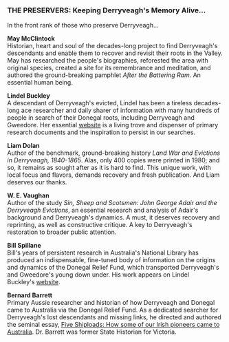 ### THE PRESERVERS: Keeping Derryveagh's Memory Alive...

In the front rank of those who preserve Derryveagh...  

**May McClintock**  
Historian, heart and soul of the decades-long project to find Derryveagh's descendants and enable them to recover and revisit their roots in the Valley. May has researched the people's biographies, reforested the area with original species, created a site for its remembrance and meditation, and authored the ground-breaking pamphlet _After the Battering Ram_. An essential human being.  

**Lindel Buckley**  
A descendant of Derryveagh's evicted, Lindel has been a tireless decades-long ace researcher and daily sharer of information with many hundreds of people in search of their Donegal roots, including Derryveagh and Gweedore. Her essential [website](http://web.archive.org/web/20070819024608/http://freepages.genealogy.rootsweb.com/~donegal/) is a living trove and dispenser of primary research documents and the inspiration to persist in our searches.  

**Liam Dolan**  
Author of the benchmark, ground-breaking history _Land War and Evictions in Derryveagh, 1840-1865_. Alas, only 400 copies were printed in 1980; and so, it remains as sought after as it is hard to find. This unique work, with local focus and flavors, demands recovery and fresh publication. And Liam deserves our thanks.  

**W. E. Vaughan**  
Author of the study _Sin, Sheep and Scotsmen: John George Adair and the Derryveagh Evictions_, an essential research and analysis of Adair's background and Derryveagh's dynamics. A must, it deserves recovery and reprinting, as well as constructive critique. A key to Derryveagh's restoration to broader public attention.  

**Bill Spillane**  
Bill's years of persistent research in Australia's National Library has produced an indispensable, fine-tuned body of information on the origins and dynamics of the Donegal Relief Fund, which transported Derryveagh's and Gweedore's young down under. His work appears on Lindel Buckley's [website](http://web.archive.org/web/20070819024608/http://freepages.genealogy.rootsweb.com/~donegal/).  

**Bernard Barrett**  
Primary Aussie researcher and historian of how Derryveagh and Donegal came to Australia via the Donegal Relief Fund. As a dedicated searcher for Derryveagh's lost descendants and missing links, he directed and authored the seminal essay, [Five Shiploads: How some of our Irish pioneers came to Australia](http://web.archive.org/web/20070819024608/http://freepages.genealogy.rootsweb.com/~donegal/fiveshiploads.htm). Dr. Barrett was former State Historian for Victoria.
